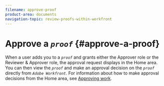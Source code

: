 ```yaml
---
filename: approve-proof
product-area: documents
navigation-topic: review-proofs-within-workfront
---
```




# Approve a *`proof`* {#approve-a-proof}

When a user adds you to a *`proof`* and grants either the Approver role or the Reviewer & Approver role, the approval request displays in the Home area. You can then view the *`proof`* and make an approval decision on the *`proof`* directly from *`Adobe Workfront`*. For information about how to make approval decisions from the Home area, see [Approving work](approving-work.md).
